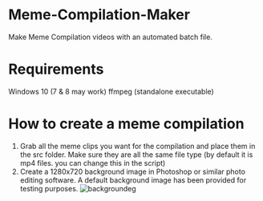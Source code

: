 # Meme-Compilation-Maker
Make Meme Compilation videos with an automated batch file.

# Requirements
Windows 10 (7 & 8 may work)
ffmpeg (standalone executable)

# How to create a meme compilation
1. Grab all the meme clips you want for the compilation and place them in the src folder.
Make sure they are all the same file type (by default it is mp4 files. you can change this in the script)
2. Create a 1280x720 background image in Photoshop or similar photo editing software.
A default background image has been provided for testing purposes.
![backgroundeg](http://m.UploadEdit.com/bbtc/1572172797440.jpg)


